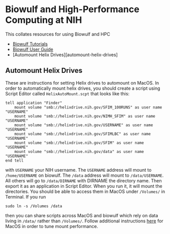 # Biowulf and High-Performance Computing at NIH

This collates resources for using Biowulf and HPC
- [Biowulf Tutorials][biowulf_tutorials]
- [Biowulf User Guide][biowulf_guide]
- [Automount Helix Drives][automount-helix-drives]

## Automount Helix Drives
These are instructions for setting Helix drives to automount on MacOS.
In order to automatically mount helix drives, you should create a script
using Script Editor called `HelixAutoMount.scpt` that looks like this:
```
tell application "Finder"
    mount volume "smb://helixdrive.nih.gov/SFIM_100RUNS" as user name "USERNAME"
    mount volume "smb://helixdrive.nih.gov/NIMH_SFIM" as user name "USERNAME"
    mount volume "smb://helixdrive.nih.gov/USERNAME" as user name "USERNAME"
    mount volume "smb://helixdrive.nih.gov/SFIMLBC" as user name "USERNAME"
    mount volume "smb://helixdrive.nih.gov/SFIM" as user name "USERNAME"
    mount volume "smb://helixdrive.nih.gov/data" as user name "USERNAME"
end tell
```
with `USERNAME` your NIH username.
The `USERNAME` address will mount to `/home/USERNAME` on biowulf.
The `/data` address will mount to `/data/USERNAME`.
All others will go to `/data/DIRNAME` with DIRNAME the directory name.
Then export it as an application in Script Editor.
When you run it, it will mount the directories.
You should be able to access them in MacOS under `/Volumes/` in Terminal.
If you run
```
sudo ln -s /Volumes /data
```
then you can share scripts across MacOS and biowulf which rely on data
living in `/data/` rather than `/Volumes/`.
Follow additional instructions [here][helix_mount] for MacOS in order to
tune mount performance.



[biowulf_tutorials]: <https://hpc.nih.gov/training/intro_biowulf/>
[biowulf_guide]: <https://hpc.nih.gov/docs/userguide.html>
[helix_mount]: <https://hpc.nih.gov/docs/helixdrive.html>

